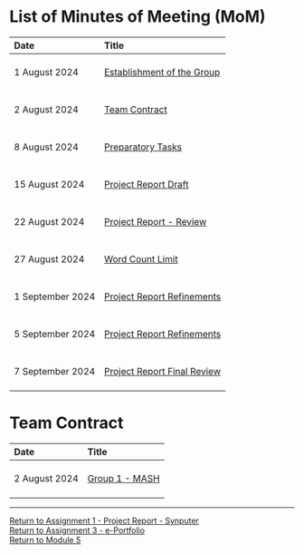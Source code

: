 # List of Minutes of Meeting (MoM)

| Date	| Title	|	
| :------ | :-------- | 
| 1 August 2024	| <br> [Establishment of the Group](SEPM_A1_MoM_GroupEstablish_20240801.pdf) <br><br> |
| 2 August 2024 | <br> [Team Contract](SEPM_A1_MoM_TeamContract_20240802.pdf) <br><br> |
| 8 August 2024 | <br> [Preparatory Tasks](SEPM_A1_MoM_PreparatoryTasks_20240808.pdf) <br><br> |
| 15 August 2024 | <br> [Project Report Draft](SEPM_A1_MoM_ProjectReportDraft_20240815.pdf) <br><br> |
| 22 August 2024 | <br> [Project Report - Review](SEPM_A1_MoM_ProjectReportReview_20240822.pdf) <br><br> |
| 27 August 2024 | <br> [Word Count Limit](SEPM_A1_MoM_WordCountLimit_20240872.pdf) <br><br> |
| 1 September 2024 | <br> [Project Report Refinements](SEPM_A1_MoM_ProjectReportRefinements_20240901.pdf) <br><br> |
| 5 September 2024 | <br> [Project Report Refinements](SEPM_A1_MoM_ProjectReport2ndRefinements_20240905.pdf) <br><br> |
| 7 September 2024 | <br> [Project Report Final Review](SEPM_A1_MoM_ProjectReportFinalReview_20240907.pdf) <br><br> |

# Team Contract

| Date	| Title	|	
| :------ | :-------- | 
| 2 August 2024 | <br> [Group 1 - MASH](SEPM_A1_TeamContract_Group1.pdf) <br><br> |


---
[Return to Assignment 1 - Project Report - Synputer](SEPM_A1.md) <br>
[Return to Assignment 3 - e-Portfolio](SEPM_A3.md) <br>
[Return to Module 5](SEPM_main.md)

